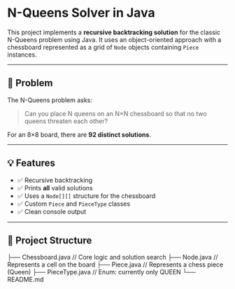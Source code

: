 # N-Queens Solver in Java

This project implements a **recursive backtracking solution** for the classic N-Queens problem using Java. It uses an object-oriented approach with a chessboard represented as a grid of `Node` objects containing `Piece` instances.

---

## 📌 Problem

The N-Queens problem asks:  
> Can you place N queens on an N×N chessboard so that no two queens threaten each other?

For an 8×8 board, there are **92 distinct solutions**.

---

## 💡 Features

- ✅ Recursive backtracking
- ✅ Prints **all** valid solutions
- ✅ Uses a `Node[][]` structure for the chessboard
- ✅ Custom `Piece` and `PieceType` classes
- ✅ Clean console output

---

## 📂 Project Structure

├── Chessboard.java // Core logic and solution search
├── Node.java // Represents a cell on the board
├── Piece.java // Represents a chess piece (Queen)
├── PieceType.java // Enum: currently only QUEEN
└── README.md
